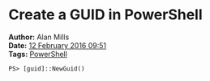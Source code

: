 Create a GUID in PowerShell
===========================
**Author:** Alan Mills  
**Date:** [12 February 2016 09:51](/blog/history/2016-02.md)  
**Tags:** [PowerShell](/blog/categories/powershell.md)

``` PS
PS> [guid]::NewGuid()
```

